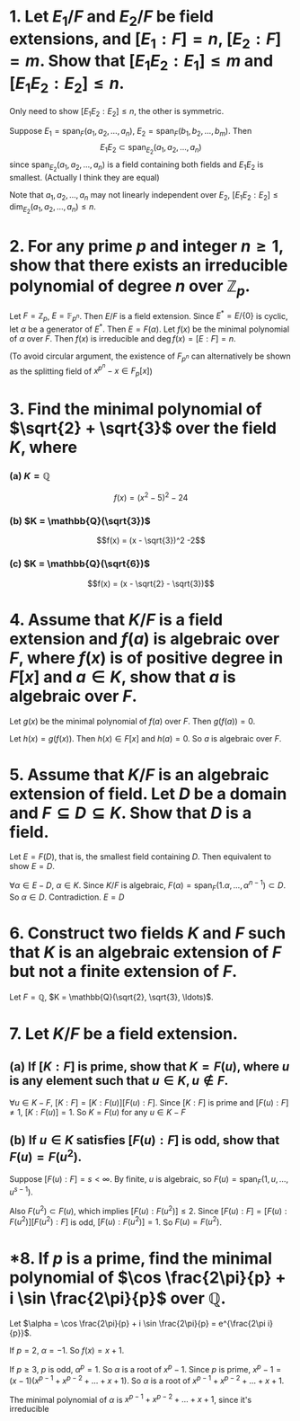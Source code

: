 # 1. Let $E_1/F$ and $E_2/F$ be field extensions, and $[E_1 : F ] = n$, $[E_2 : F ] = m$. Show that $[E_1E_2 : E_1] \leq m$ and $[E_1E_2 : E_2] \leq n$.

Only need to show $[E_1E_2: E_2] \leq n$, the other is symmetric.

Suppose $E_1 = \operatorname{span}_F (a_1, a_2, \ldots, a_n)$, $E_2 = \operatorname{span}_F (b_1, b_2, \ldots, b_m)$. Then 
$$E_1E_2 \subset \operatorname{span}_{E_2}(a_1, a_2, \ldots, a_n)$$
since $\operatorname{span}_{E_2}(a_1, a_2, \ldots, a_n)$ is a field containing both fields and $E_1E_2$ is smallest. (Actually I think they are equal)

Note that $a_1, a_2, \ldots, a_n$ may not linearly independent over $E_2$, $[E_1E_2: E_2] \leq \dim_{E_2}(a_1, a_2, \ldots, a_n) \leq n$. 



# 2. For any prime $p$ and integer $n \geq 1$, show that there exists an irreducible polynomial of degree $n$ over $\mathbb{Z}_p$.

Let $F = \mathbb{Z}_p$, $E = \mathbb{F}_{p^n}$. Then $E/F$ is a field extension. Since $E^* = E/\{0\}$ is cyclic, let $\alpha$ be a generator of $E^*$. Then $E = F(\alpha)$. Let $f(x)$ be the minimal polynomial of $\alpha$ over $F$. Then $f(x)$ is irreducible and $\deg f(x) = [E:F] = n$.

(To avoid circular argument, the existence of $F_{p^n}$ can alternatively be shown as the splitting field of $x^{p^n}−x\in F_p[x]$)

# 3. Find the minimal polynomial of $\sqrt{2} + \sqrt{3}$ over the field $K$, where
### (a) $K = \mathbb{Q}$
$$f(x) = (x^2 - 5)^2 -24$$

### (b) $K = \mathbb{Q}(\sqrt{3})$
$$f(x) = (x - \sqrt{3})^2 -2$$
### (c) $K = \mathbb{Q}(\sqrt{6})$
$$f(x) = (x - \sqrt{2} - \sqrt{3})$$

# 4. Assume that $K/F$ is a field extension and $f(a)$ is algebraic over $F$, where $f(x)$ is of positive degree in $F[x]$ and $a \in K$, show that $a$ is algebraic over $F$.

Let $g(x)$ be the minimal polynomial of $f(a)$ over $F$. Then $g(f(a)) = 0$. 

Let $h(x) = g(f(x))$. Then $h(x) \in F[x]$ and $h(a) = 0$. So $a$ is algebraic over $F$.

# 5. Assume that $K/F$ is an algebraic extension of field. Let $D$ be a domain and $F \subseteq D \subseteq K$. Show that $D$ is a field.

Let $E = F(D)$, that is, the smallest field containing $D$. Then equivalent to show $E = D$.

$\forall \alpha \in E - D$, $\alpha \in K$. Since $K/F$ is algebraic, $F(\alpha) = \operatorname{span}_F(1. \alpha, \ldots, \alpha^{n-1})\subset D$. So $\alpha \in D$. Contradiction. $E = D$

# 6. Construct two fields $K$ and $F$ such that $K$ is an algebraic extension of $F$ but not a finite extension of $F$.

Let $F = \mathbb{Q}$, $K = \mathbb{Q}(\sqrt{2}, \sqrt{3}, \ldots)$.

# 7. Let $K/F$ be a field extension.
## (a) If $[K : F ]$ is prime, show that $K = F (u)$, where $u$ is any element such that $u \in K, u \notin F$.

$\forall u \in K - F$, $[K: F] = [K:F(u)][F(u):F]$. Since $[K:F]$ is prime and $[F(u): F] \neq 1$, $[K:F(u)] = 1$. So $K = F(u)$ for any $u \in K - F$

## (b) If $u \in K$ satisfies $[F (u) : F ]$ is odd, show that $F (u) = F (u^2)$.

Suppose $[F(u): F] = s < \infty$. By finite, $u$ is algebraic, so $F(u) = \operatorname{span}_F(1, u, \ldots, u^{s-1})$.

Also $F(u^2) \subset F(u)$, which implies $[F(u): F(u^2)] \leq 2$. Since $[F(u): F] = [F(u): F(u^2)][F(u^2): F]$ is odd, $[F(u): F(u^2)] = 1$. So $F(u) = F(u^2)$.


# *8. If $p$ is a prime, find the minimal polynomial of $\cos \frac{2\pi}{p} + i \sin \frac{2\pi}{p}$ over $\mathbb{Q}$.

Let $\alpha = \cos \frac{2\pi}{p} + i \sin \frac{2\pi}{p} = e^{\frac{2\pi i}{p}}$. 

If $p = 2$, $\alpha = -1$. So $f(x) = x + 1$.

If $p \geq 3$, $p$ is odd, $\alpha^p = 1$. So $\alpha$ is a root of $x^p - 1$. Since $p$ is prime, $x^p - 1 = (x-1)(x^{p-1} + x^{p-2} + \ldots + x + 1)$. So $\alpha$ is a root of $x^{p-1} + x^{p-2} + \ldots + x + 1$.

The minimal polynomial of $\alpha$ is $x^{p-1} + x^{p-2} + \ldots + x + 1$, since it's irreducible